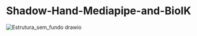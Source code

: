 # Shadow-Hand-Mediapipe-and-BioIK

![Estrutura_sem_fundo drawio](https://github.com/user-attachments/assets/301be190-0a84-47f4-9792-48ae223e064f)
